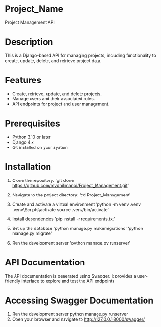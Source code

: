 # Project_Name
Project Management API

# Description
This is a Django-based API for managing projects, including functionality to create, update, delete, and retrieve project data.

# Features
- Create, retrieve, update, and delete projects.
- Manage users and their associated roles.
- API endpoints for project and user management.

# Prerequisites
- Python 3.10 or later
- Django 4.x
- Git installed on your system

# Installation
1) Clone the repository:
'git clone https://github.com/mydhilimanoj/Project_Management.git'

2) Navigate to the project directory:
'cd Project_Management'

3) Create and activate a virtual environment
'python -m venv .venv
.venv\Scripts\activate
source .venv/bin/activate'

4) Install dependencies
'pip install -r requirements.txt'

5) Set up the database
'python manage.py makemigrations'
'python manage.py migrate'

6) Run the development server
'python manage.py runserver'

# API Documentation
The API documentation is generated using Swagger. It provides a user-friendly interface to explore and test the API endpoints
# Accessing Swagger Documentation
1) Run the development server
   python manage.py runserver
2) Open your browser and navigate to
   http://127.0.0.1:8000/swagger/
   
